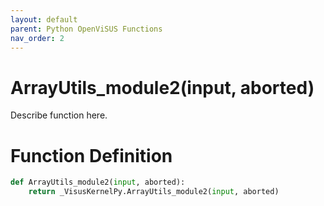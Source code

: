```yaml
---
layout: default
parent: Python OpenViSUS Functions
nav_order: 2
---
```


# ArrayUtils_module2(input, aborted)

Describe function here.

# Function Definition

```python
def ArrayUtils_module2(input, aborted):
    return _VisusKernelPy.ArrayUtils_module2(input, aborted)

```